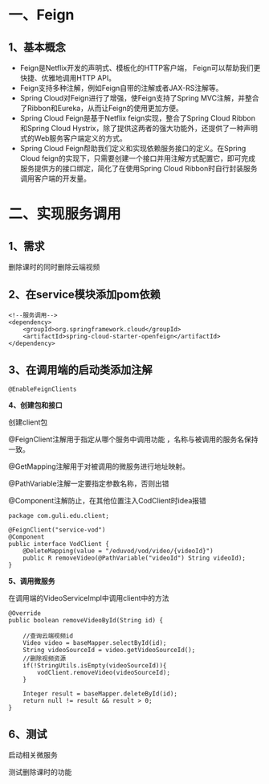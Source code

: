 # 一、Feign

## 1、基本概念

- Feign是Netflix开发的声明式、模板化的HTTP客户端， Feign可以帮助我们更快捷、优雅地调用HTTP API。
- Feign支持多种注解，例如Feign自带的注解或者JAX-RS注解等。
- Spring Cloud对Feign进行了增强，使Feign支持了Spring MVC注解，并整合了Ribbon和Eureka，从而让Feign的使用更加方便。
- Spring Cloud Feign是基于Netflix feign实现，整合了Spring Cloud Ribbon和Spring Cloud Hystrix，除了提供这两者的强大功能外，还提供了一种声明式的Web服务客户端定义的方式。
- Spring Cloud Feign帮助我们定义和实现依赖服务接口的定义。在Spring Cloud feign的实现下，只需要创建一个接口并用注解方式配置它，即可完成服务提供方的接口绑定，简化了在使用Spring Cloud Ribbon时自行封装服务调用客户端的开发量。

##  

# 二、实现服务调用

## 1、需求

删除课时的同时删除云端视频

## 2、在service模块添加pom依赖

```
<!--服务调用-->
<dependency>
    <groupId>org.springframework.cloud</groupId>
    <artifactId>spring-cloud-starter-openfeign</artifactId>
</dependency>
```

## 3、在调用端的启动类添加注解

```
@EnableFeignClients
```

**4、创建包和接口**

创建client包

@FeignClient注解用于指定从哪个服务中调用功能 ，名称与被调用的服务名保持一致。

@GetMapping注解用于对被调用的微服务进行地址映射。

@PathVariable注解一定要指定参数名称，否则出错

@Component注解防止，在其他位置注入CodClient时idea报错

```
package com.guli.edu.client;

@FeignClient("service-vod")
@Component
public interface VodClient {
    @DeleteMapping(value = "/eduvod/vod/video/{videoId}")
    public R removeVideo(@PathVariable("videoId") String videoId);
}
```

**5、调用微服务**

在调用端的VideoServiceImpl中调用client中的方法

```
@Override
public boolean removeVideoById(String id) {

    //查询云端视频id
    Video video = baseMapper.selectById(id);
    String videoSourceId = video.getVideoSourceId();
    //删除视频资源
    if(!StringUtils.isEmpty(videoSourceId)){
        vodClient.removeVideo(videoSourceId);
    }

    Integer result = baseMapper.deleteById(id);
    return null != result && result > 0;
}
```

## 6、测试 

启动相关微服务

测试删除课时的功能